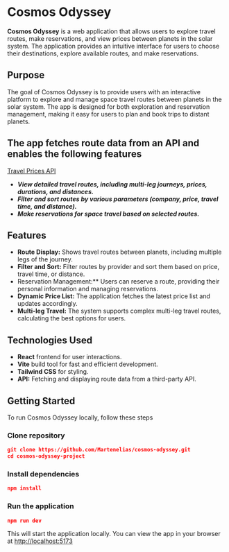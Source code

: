 # Cosmos Odyssey

**Cosmos Odyssey** is a web application that allows users to explore travel routes, make reservations, and view prices between planets in the solar system. The application provides an intuitive interface for users to choose their destinations, explore available routes, and make reservations.

## Purpose

The goal of Cosmos Odyssey is to provide users with an interactive platform to explore and manage space travel routes between planets in the solar system. The app is designed for both exploration and reservation management, making it easy for users to plan and book trips to distant planets.

## The app fetches route data from an API and enables the following features

[Travel Prices API](https://cosmosodyssey.azurewebsites.net/api/v1.0/TravelPrices)

- ***View detailed travel routes, including multi-leg journeys, prices, durations, and distances.***
- ***Filter and sort routes by various parameters (company, price, travel time, and distance).***
- ***Make reservations for space travel based on selected routes.***

## Features

- **Route Display:** Shows travel routes between planets, including multiple legs of the journey.
- **Filter and Sort:** Filter routes by provider and sort them based on price, travel time, or distance.
- Reservation Management:** Users can reserve a route, providing their personal information and managing reservations.
- **Dynamic Price List:** The application fetches the latest price list and updates accordingly.
- **Multi-leg Travel:** The system supports complex multi-leg travel routes, calculating the best options for users.

## Technologies Used

- **React** frontend for user interactions.
- **Vite** build tool for fast and efficient development.
- **Tailwind CSS** for styling.
- **API:** Fetching and displaying route data from a third-party API.

## Getting Started

To run Cosmos Odyssey locally, follow these steps

### Clone repository

```json
git clone https://github.com/Martenelias/cosmos-odyssey.git
cd cosmos-odyssey-project
```

### Install dependencies

```json
npm install
```

### Run the application

```json
npm run dev
```

This will start the application locally. You can view the app in your browser at [http://localhost:5173](http://localhost:5173)
